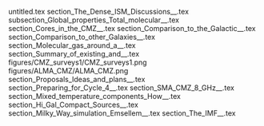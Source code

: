 untitled.tex
section_The_Dense_ISM_Discussions__.tex
subsection_Global_properties_Total_molecular__.tex
section_Cores_in_the_CMZ__.tex
section_Comparison_to_the_Galactic__.tex
section_Comparison_to_other_Galaxies__.tex
section_Molecular_gas_around_a__.tex
section_Summary_of_existing_and__.tex
figures/CMZ_surveys1/CMZ_surveys1.png
figures/ALMA_CMZ/ALMA_CMZ.png
section_Proposals_Ideas_and_plans__.tex
section_Preparing_for_Cycle_4__.tex
section_SMA_CMZ_8_GHz__.tex
section_Mixed_temperature_components_How__.tex
section_Hi_Gal_Compact_Sources__.tex
section_Milky_Way_simulation_Emsellem__.tex
section_The_IMF__.tex